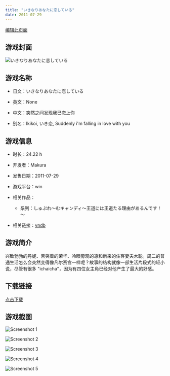 ```yaml
---
title: "いきなりあなたに恋している"
date: 2011-07-29
---
```

[编辑此页面](https://github.com/ACG-3/ADV3-source/blob/main/source/_posts/games/%E3%81%84%E3%81%8D%E3%81%AA%E3%82%8A%E3%81%82%E3%81%AA%E3%81%9F%E3%81%AB%E6%81%8B%E3%81%97%E3%81%A6%E3%81%84%E3%82%8B.md)

## 游戏封面

![いきなりあなたに恋している](https%3A//pan.timero.xyz/onedrive/img_lib_001/%E3%81%84%E3%81%8D%E3%81%AA%E3%82%8A%E3%81%82%E3%81%AA%E3%81%9F%E3%81%AB%E6%81%8B%E3%81%97%E3%81%A6%E3%81%84%E3%82%8B_cover.avif)


## 游戏名称

- 日文：いきなりあなたに恋している
- 英文：None
- 中文：突然之间发现我已恋上你

- 别名：Ikikoi, いき恋, Suddenly i'm falling in love with you


## 游戏信息

- 时长：24.22 h
- 开发者：Makura
- 发售日期：2011-07-29
- 游戏平台：win
- 相关作品：
   - 系列：しゅぷれ～むキャンディ～王道には王道たる理由があるんです！～

- 相关链接：[vndb](https://vndb.org/v5240)


## 游戏简介

兴致勃勃的丹妮、苦笑着的荣华、冷眼旁观的凉和新来的住客妻夫木聪。周二的普通生活怎么会突然变得像凡尔赛宫一样呢？故事的结构就像一部生活片段式的轻小说，尽管有很多 "ichaicha"，因为有四位女主角已经对他产生了最大的好感。




## 下载链接

[点击下载](https://pan.timero.xyz/onedrive/adv_lib_001/%E3%81%84%E3%81%8D%E3%81%AA%E3%82%8A%E3%81%82%E3%81%AA%E3%81%9F%E3%81%AB%E6%81%8B%E3%81%97%E3%81%A6%E3%81%84%E3%82%8B)


## 游戏截图


![Screenshot 1](https%3A//pan.timero.xyz/onedrive/img_lib_001/%E3%81%84%E3%81%8D%E3%81%AA%E3%82%8A%E3%81%82%E3%81%AA%E3%81%9F%E3%81%AB%E6%81%8B%E3%81%97%E3%81%A6%E3%81%84%E3%82%8B_Screenshot_1.avif)

![Screenshot 2](https%3A//pan.timero.xyz/onedrive/img_lib_001/%E3%81%84%E3%81%8D%E3%81%AA%E3%82%8A%E3%81%82%E3%81%AA%E3%81%9F%E3%81%AB%E6%81%8B%E3%81%97%E3%81%A6%E3%81%84%E3%82%8B_Screenshot_2.avif)

![Screenshot 3](https%3A//pan.timero.xyz/onedrive/img_lib_001/%E3%81%84%E3%81%8D%E3%81%AA%E3%82%8A%E3%81%82%E3%81%AA%E3%81%9F%E3%81%AB%E6%81%8B%E3%81%97%E3%81%A6%E3%81%84%E3%82%8B_Screenshot_3.avif)

![Screenshot 4](https%3A//pan.timero.xyz/onedrive/img_lib_001/%E3%81%84%E3%81%8D%E3%81%AA%E3%82%8A%E3%81%82%E3%81%AA%E3%81%9F%E3%81%AB%E6%81%8B%E3%81%97%E3%81%A6%E3%81%84%E3%82%8B_Screenshot_4.avif)

![Screenshot 5](https%3A//pan.timero.xyz/onedrive/img_lib_001/%E3%81%84%E3%81%8D%E3%81%AA%E3%82%8A%E3%81%82%E3%81%AA%E3%81%9F%E3%81%AB%E6%81%8B%E3%81%97%E3%81%A6%E3%81%84%E3%82%8B_Screenshot_5.avif)

